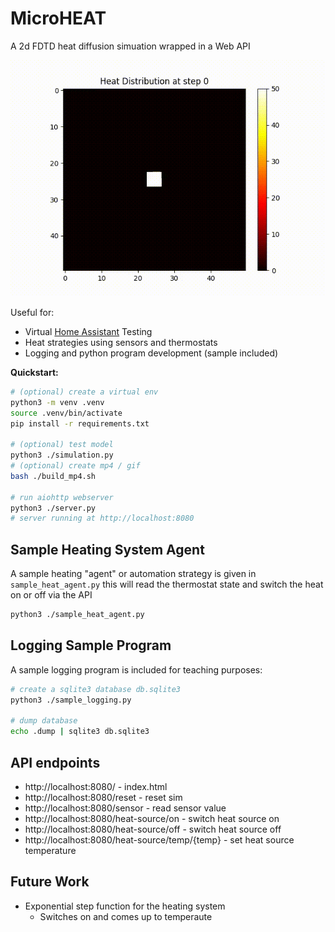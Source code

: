 # MicroHEAT

A 2d FDTD heat diffusion simuation wrapped in a Web API

![heat_diffusion.gif](heat_diffusion.gif)

Useful for:

- Virtual [Home Assistant](https://www.home-assistant.io/) Testing
- Heat strategies using sensors and thermostats
- Logging and python program development (sample included)

**Quickstart:**

```sh
# (optional) create a virtual env
python3 -m venv .venv
source .venv/bin/activate
pip install -r requirements.txt

# (optional) test model
python3 ./simulation.py
# (optional) create mp4 / gif
bash ./build_mp4.sh

# run aiohttp webserver
python3 ./server.py
# server running at http://localhost:8080
```

## Sample Heating System Agent

A sample heating "agent" or automation strategy is given in `sample_heat_agent.py` this will read the thermostat state and switch the heat on or off via the API

```sh
python3 ./sample_heat_agent.py
```

## Logging Sample Program

A sample logging program is included for teaching purposes:

```sh
# create a sqlite3 database db.sqlite3
python3 ./sample_logging.py

# dump database
echo .dump | sqlite3 db.sqlite3

```

## API endpoints

- http://localhost:8080/ - index.html
- http://localhost:8080/reset - reset sim
- http://localhost:8080/sensor - read sensor value
- http://localhost:8080/heat-source/on - switch heat source on
- http://localhost:8080/heat-source/off - switch heat source off
- http://localhost:8080/heat-source/temp/{temp} - set heat source temperature

## Future Work

- Exponential step function for the heating system
  - Switches on and comes up to temperaute
